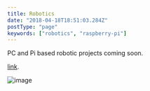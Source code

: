 ```yaml
---
title: Robotics
date: "2018-04-18T18:51:03.284Z"
postType: "page"
keywords: ["robotics", "raspberry-pi"]
---
```


PC and Pi based robotic projects coming soon.

[link](http://link).


![image](./image.jpg)